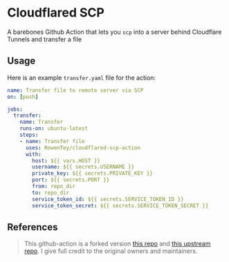 # Cloudflared SCP
A barebones Github Action that lets you `scp` into a server behind Cloudflare Tunnels and transfer a file

## Usage

Here is an example `transfer.yaml` file for the action:  
```yaml
name: Transfer file to remote server via SCP
on: [push]

jobs:
  transfer:
    name: Transfer
    runs-on: ubuntu-latest
    steps:
    - name: Transfer file
      uses: RowenTey/cloudflared-scp-action
      with:
        host: ${{ vars.HOST }}
        username: ${{ secrets.USERNAME }}
        private_key: ${{ secrets.PRIVATE_KEY }}
        port: ${{ secrets.PORT }}
        from: repo_dir
        to: repo_dir
        service_token_id: ${{ secrets.SERVICE_TOKEN_ID }}
        service_token_secret: ${{ secrets.SERVICE_TOKEN_SECRET }}
```

## References
> This github-action is a forked version [this repo](https://github.com/zgunz42/cloudflared-scp-action) and [this upstream repo](https://github.com/and-fm/cloudflared-ssh-action). I give full credit to the original owners and maintainers.
